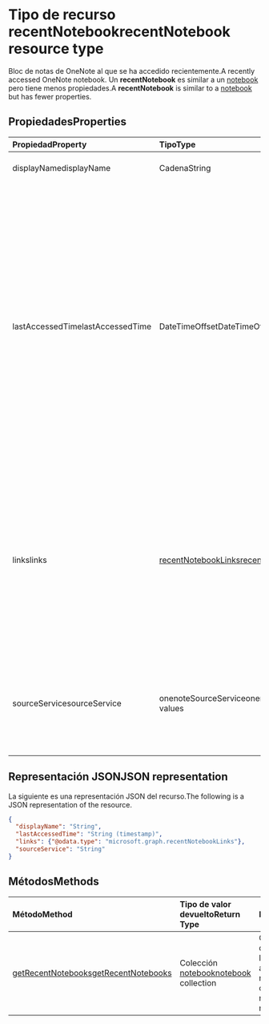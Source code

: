 # <a name="recentnotebook-resource-type"></a><span data-ttu-id="5c957-101">Tipo de recurso recentNotebook</span><span class="sxs-lookup"><span data-stu-id="5c957-101">recentNotebook resource type</span></span>

<span data-ttu-id="5c957-102">Bloc de notas de OneNote al que se ha accedido recientemente.</span><span class="sxs-lookup"><span data-stu-id="5c957-102">A recently accessed OneNote notebook.</span></span> <span data-ttu-id="5c957-103">Un **recentNotebook** es similar a un [notebook](notebook.md) pero tiene menos propiedades.</span><span class="sxs-lookup"><span data-stu-id="5c957-103">A **recentNotebook** is similar to a [notebook](notebook.md) but has fewer properties.</span></span>

## <a name="properties"></a><span data-ttu-id="5c957-104">Propiedades</span><span class="sxs-lookup"><span data-stu-id="5c957-104">Properties</span></span>
| <span data-ttu-id="5c957-105">Propiedad</span><span class="sxs-lookup"><span data-stu-id="5c957-105">Property</span></span>     | <span data-ttu-id="5c957-106">Tipo</span><span class="sxs-lookup"><span data-stu-id="5c957-106">Type</span></span>   |<span data-ttu-id="5c957-107">Descripción</span><span class="sxs-lookup"><span data-stu-id="5c957-107">Description</span></span>|
|:---------------|:--------|:----------|
|<span data-ttu-id="5c957-108">displayName</span><span class="sxs-lookup"><span data-stu-id="5c957-108">displayName</span></span>|<span data-ttu-id="5c957-109">Cadena</span><span class="sxs-lookup"><span data-stu-id="5c957-109">String</span></span>|<span data-ttu-id="5c957-110">Nombre del bloc de notas.</span><span class="sxs-lookup"><span data-stu-id="5c957-110">The name of the notebook.</span></span>|
|<span data-ttu-id="5c957-111">lastAccessedTime</span><span class="sxs-lookup"><span data-stu-id="5c957-111">lastAccessedTime</span></span>|<span data-ttu-id="5c957-112">DateTimeOffset</span><span class="sxs-lookup"><span data-stu-id="5c957-112">DateTimeOffset</span></span>|<span data-ttu-id="5c957-p102">La fecha y la hora en que se modificó por última vez el bloc de notas. La marca de tiempo representa la información de fecha y hora con el formato ISO 8601 y siempre pertenece a la zona horaria UTC. Por ejemplo, medianoche en la zona horaria UTC del 1 de enero de 2014 sería así: `'2014-01-01T00:00:00Z'`. Solo lectura.</span><span class="sxs-lookup"><span data-stu-id="5c957-p102">The date and time when the notebook was last modified. The timestamp represents date and time information using ISO 8601 format and is always in UTC time. For example, midnight UTC on Jan 1, 2014 would look like this: `'2014-01-01T00:00:00Z'`. Read-only.</span></span>|
|<span data-ttu-id="5c957-117">links</span><span class="sxs-lookup"><span data-stu-id="5c957-117">links</span></span>|[<span data-ttu-id="5c957-118">recentNotebookLinks</span><span class="sxs-lookup"><span data-stu-id="5c957-118">recentNotebookLinks</span></span>](recentnotebooklinks.md)|<span data-ttu-id="5c957-119">Vínculos para abrir el bloc de notas.</span><span class="sxs-lookup"><span data-stu-id="5c957-119">Links for opening the notebook.</span></span> <span data-ttu-id="5c957-120">El vínculo `oneNoteClientURL` abre el bloc de notas en el cliente de OneNote si está instalado.</span><span class="sxs-lookup"><span data-stu-id="5c957-120">The `oneNoteClientURL` link opens the notebook in the OneNote client, if it's installed.</span></span> <span data-ttu-id="5c957-121">El vínculo `oneNoteWebURL` abre el bloc de notas en OneNote Online.</span><span class="sxs-lookup"><span data-stu-id="5c957-121">The `oneNoteWebURL` link opens the notebook in OneNote Online.</span></span>|
|<span data-ttu-id="5c957-122">sourceService</span><span class="sxs-lookup"><span data-stu-id="5c957-122">sourceService</span></span>|<span data-ttu-id="5c957-123">onenoteSourceService</span><span class="sxs-lookup"><span data-stu-id="5c957-123">onenoteSourceService values</span></span>|<span data-ttu-id="5c957-124">Almacén de back-end donde reside el Bloc de notas, `OneDriveForBusiness` o `OneDrive`.</span><span class="sxs-lookup"><span data-stu-id="5c957-124">The backend store where the Notebook resides, either `OneDriveForBusiness` or `OneDrive`.</span></span>|

## <a name="json-representation"></a><span data-ttu-id="5c957-125">Representación JSON</span><span class="sxs-lookup"><span data-stu-id="5c957-125">JSON representation</span></span>

<span data-ttu-id="5c957-126">La siguiente es una representación JSON del recurso.</span><span class="sxs-lookup"><span data-stu-id="5c957-126">The following is a JSON representation of the resource.</span></span>

<!-- {
  "blockType": "resource",
  "optionalProperties": [

  ],
  "@odata.type": "microsoft.graph.recentNotebook"
}-->

```json
{
  "displayName": "String",
  "lastAccessedTime": "String (timestamp)",
  "links": {"@odata.type": "microsoft.graph.recentNotebookLinks"},
  "sourceService": "String"
}
```

## <a name="methods"></a><span data-ttu-id="5c957-127">Métodos</span><span class="sxs-lookup"><span data-stu-id="5c957-127">Methods</span></span>

| <span data-ttu-id="5c957-128">Método</span><span class="sxs-lookup"><span data-stu-id="5c957-128">Method</span></span>           | <span data-ttu-id="5c957-129">Tipo de valor devuelto</span><span class="sxs-lookup"><span data-stu-id="5c957-129">Return Type</span></span>    |<span data-ttu-id="5c957-130">Descripción</span><span class="sxs-lookup"><span data-stu-id="5c957-130">Description</span></span>|
|:---------------|:--------|:----------|
|[<span data-ttu-id="5c957-131">getRecentNotebooks</span><span class="sxs-lookup"><span data-stu-id="5c957-131">getRecentNotebooks</span></span>](../api/notebook_getrecentnotebooks.md) | <span data-ttu-id="5c957-132">Colección [notebook](notebook.md)</span><span class="sxs-lookup"><span data-stu-id="5c957-132">[notebook](notebook.md) collection</span></span> | <span data-ttu-id="5c957-133">Obtener una colección de los blocs de notas a los que el usuario ha accedido más recientemente.</span><span class="sxs-lookup"><span data-stu-id="5c957-133">Get a collection of the most recently accessed notebooks for the user.</span></span> |
